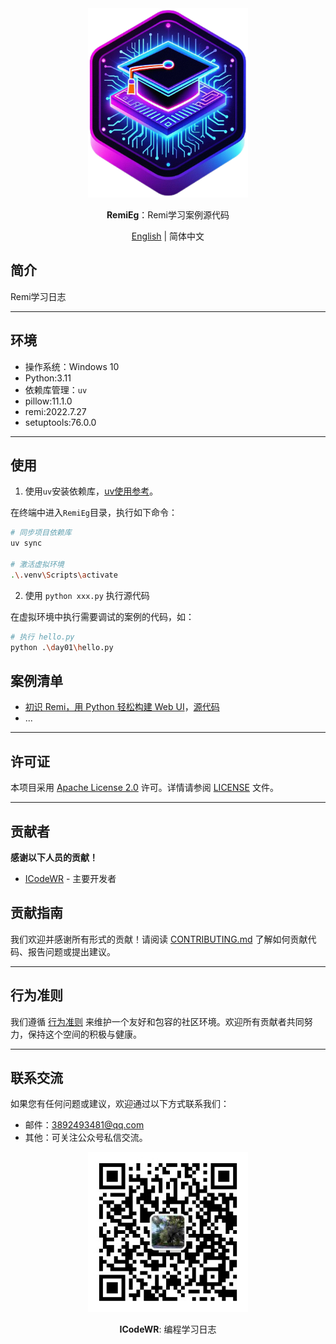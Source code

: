 <div align="center">
  <img src="../../assets/logo.png" width=256></img>
<p><strong>RemiEg</strong>：Remi学习案例源代码</p>

[English](README.md) | 简体中文
</div>


## 简介

Remi学习日志

---

## 环境

- 操作系统：Windows 10
- Python:3.11
- 依赖库管理：`uv`
- pillow:11.1.0
- remi:2022.7.27
- setuptools:76.0.0

---


## 使用

1. 使用`uv`安装依赖库，[uv使用参考](https://mp.weixin.qq.com/s/ntCupZohe9TDpmDBo3MsYg)。

在终端中进入`RemiEg`目录，执行如下命令：

```bash
# 同步项目依赖库
uv sync

# 激活虚拟环境
.\.venv\Scripts\activate
```

2. 使用 `python xxx.py` 执行源代码

在虚拟环境中执行需要调试的案例的代码，如：

```bash
# 执行 hello.py
python .\day01\hello.py
```

## 案例清单

- [初识 Remi，用 Python 轻松构建 Web UI](https://www.toutiao.com/article/7482376566506193462/)，[源代码](./day01/hello.py)
- ...

---

## 许可证
本项目采用 [Apache License 2.0](LICENSE) 许可。详情请参阅 [LICENSE](LICENSE) 文件。

---

## 贡献者
**感谢以下人员的贡献！**
- [ICodeWR](https://gitcode.com/ICodeWR) - 主要开发者

## 贡献指南
我们欢迎并感谢所有形式的贡献！请阅读 [CONTRIBUTING.md](../../CONTRIBUTING.md) 了解如何贡献代码、报告问题或提出建议。

---

## 行为准则
我们遵循 [行为准则](../../CODE_OF_CONDUCT.md) 来维护一个友好和包容的社区环境。欢迎所有贡献者共同努力，保持这个空间的积极与健康。

---

## 联系交流
如果您有任何问题或建议，欢迎通过以下方式联系我们：
- 邮件：3892493481@qq.com
- 其他：可关注公众号私信交流。

<div align="center">
  <img src="../../assets/ICodeWR.jpg" width=256></img>
  <p><strong>ICodeWR</strong>: 编程学习日志 </p>
</div>
